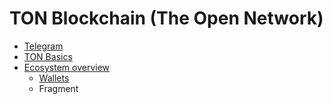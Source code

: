 # TON Blockchain (The Open Network)

* [Telegram](./telegram.md) 
* [TON Basics](basics.md)
* [Ecosystem overview](ecosystem.md)
  * [Wallets](./wallets.md)
  * Fragment
